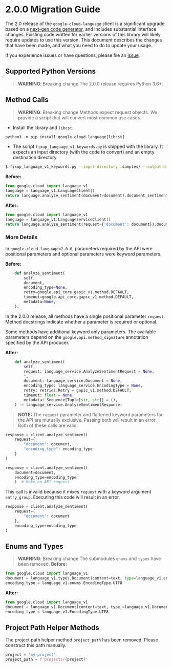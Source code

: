 # 2.0.0 Migration Guide

The 2.0 release of the `google-cloud-language` client is a significant upgrade based on a [next-gen code generator](https://github.com/googleapis/gapic-generator-python), and includes substantial interface changes. Existing code written for earlier versions of this library will likely require updates to use this version. This document describes the changes that have been made, and what you need to do to update your usage.

If you experience issues or have questions, please file an [issue](https://github.com/googleapis/python-language/issues).

## Supported Python Versions

> **WARNING**: Breaking change
The 2.0.0 release requires Python 3.6+.

## Method Calls

> **WARNING**: Breaking change
Methods expect request objects. We provide a script that will convert most common use cases.
* Install the library and `libcst`.

```py
python3 -m pip install google-cloud-language[libcst]
```

* The script `fixup_language_v1_keywords.py` is shipped with the library. It expects
an input directory (with the code to convert) and an empty destination directory.

```sh
$ fixup_language_v1_keywords.py --input-directory .samples/ --output-directory samples/
```

**Before:**
```py
from google.cloud import language_v1
language = language_v1.LanguageClient()
return language.analyze_sentiment(document=document).document_sentiment
```


**After:**
```py
from google.cloud import language_v1
language = language_v1.LanguageServiceClient()
return language.analyze_sentiment(request={'document': document}).document_sentiment
```

### More Details

In `google-cloud-language<2.0.0`, parameters required by the API were positional parameters and optional parameters were keyword parameters.

**Before:**
```py
    def analyze_sentiment(
        self,
        document,
        encoding_type=None,
        retry=google.api_core.gapic_v1.method.DEFAULT,
        timeout=google.api_core.gapic_v1.method.DEFAULT,
        metadata=None,
    ):
```

In the 2.0.0 release, all methods have a single positional parameter `request`. Method docstrings indicate whether a parameter is required or optional.

Some methods have additional keyword only parameters. The available parameters depend on the `google.api.method_signature` annotation specified by the API producer.


**After:**
```py
    def analyze_sentiment(
        self,
        request: language_service.AnalyzeSentimentRequest = None,
        *,
        document: language_service.Document = None,
        encoding_type: language_service.EncodingType = None,
        retry: retries.Retry = gapic_v1.method.DEFAULT,
        timeout: float = None,
        metadata: Sequence[Tuple[str, str]] = (),
    ) -> language_service.AnalyzeSentimentResponse:
```

> **NOTE:** The `request` parameter and flattened keyword parameters for the API are mutually exclusive.
> Passing both will result in an error.
Both of these calls are valid:

```py
response = client.analyze_sentiment(
    request={
        "document": document,
        "encoding_type": encoding_type
    }
)
```

```py
response = client.analyze_sentiment(
    document=document,
    encoding_type=encoding_type
    )  # Make an API request.
```

This call is invalid because it mixes `request` with a keyword argument `entry_group`. Executing this code
will result in an error.

```py
response = client.analyze_sentiment(
    request={
        "document": document
    },
    encoding_type=encoding_type
)
```



## Enums and Types


> **WARNING**: Breaking change
The submodules `enums` and `types` have been removed.
**Before:**
```py
from google.cloud import language_v1
document = language_v1.types.Document(content=text, type=language_v1.enums.Document.Type.PLAIN_TEXT)
encoding_type = language_v1.enums.EncodingType.UTF8
```


**After:**
```py
from google.cloud import language_v1
document = language_v1.Document(content=text, type_=language_v1.Document.Type.PLAIN_TEXT)
encoding_type = language_v1.EncodingType.UTF8
```

## Project Path Helper Methods

The project path helper method `project_path` has been removed. Please construct
this path manually.

```py
project = 'my-project'
project_path = f'projects/{project}'
